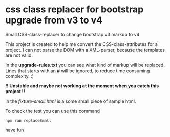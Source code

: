 # css class replacer for bootstrap upgrade from v3 to v4

Small CSS-class-replacer to change bootstrap v3 markup to v4

This project is created to help me convert the CSS-class-attributes for a project. I can not parse the DOM with a XML-parser, because the templates are not valid.

In the **upgrade-rules.txt** you can see what kind of markup will be replaced. Lines that starts with an **#** will
be ignored, to reduce time consuming complexity. :)

**!! Unstable and maybe not working at the moment when you catch this project !!**

in the *fixture-small.html* is a some small piece of sample html.

To check the test you can use this command

~~~
npm run replaceSmall
~~~

have fun
